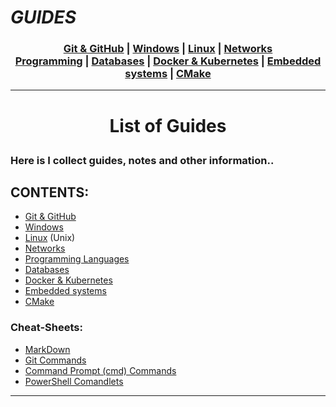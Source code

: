 # _GUIDES_

### <p align=center>[Git & GitHub][git] | [Windows][win] | [Linux][linux] | [Networks][nets] <br/> [Programming][progLang] | [Databases][db] | [Docker & Kubernetes][docker] | [Embedded systems][embSys] | [CMake][CMake] </p>

<!--
* [Git & GitHub][git]
* [Windows][win]
* [Linux][linux] (Unix)
* [Networks][nets]
* [Programming Languages][progLang]
* [Databases][db]
* [Docker & Kubernetes][docker]
* [Embedded systems][embSys]
* [CMake][CMake]
-->

[git]:      res/001_Git_and_GitHub_/Git_And_GitHub.md
[win]:      res/002_Windows_/Windows.md
[linux]:    res/003_Linux_(Unix)_/Linux_(Unix).md
[nets]:     res/004_Networks_/Networks.md
[progLang]: res/005_Programming_languages_/Programming.md
[db]:       res/006_Databases_/Databases.md
[docker]:   res/007_Docker_and_Kubernetes_/Docker_and_Kubernates.md
[embSys]:   res/008_Embedded_systems_/Embedded_systems.md
[CMake]:    res/009_CMake_/CMake_Tutorial.md

---
<!-- ---------------------------------- * Navigation * ---------------------------------- -->
# <p align=center><b>List of Guides</b></p>

### Here is I collect guides, notes and other information..
## CONTENTS:<!--Done!-->
* [Git & GitHub][git]
* [Windows][win]
* [Linux][linux] (Unix)
* [Networks][nets]
* [Programming Languages][progLang]
* [Databases][db]
* [Docker & Kubernetes][docker]
* [Embedded systems][embSys]
* [CMake][CMake]


### Cheat-Sheets:
* [MarkDown][MarkDown]
* [Git Commands][GitCommands]
* [Command Prompt (cmd) Commands][cmdCommands]
* [PowerShell Comandlets][pwshCommands]


<!--
* [MarkDown][MarkDown]
* [Git Commands][GitCommands]
* [Command Prompt (cmd) Commands][cmdCommands]
* [PowerShell Comandlets][pwshCommands]
-->

[MarkDown]:     res/001_Git_and_GitHub_/res/001_Markdown_README_/read/MarkDown.md
[GitCommands]:  res/001_Git_and_GitHub_/res/002_Git_Commands_/read/Git_Commands.md
[cmdCommands]:  res/002_Windows_/res/read/32_Cmd_PROMPT_/read/CommandPrompt_commands.md
[pwshCommands]: res/002_Windows_/res/read/32_Cmdlet_POWERSHELL_/read/PowerShell.md

---